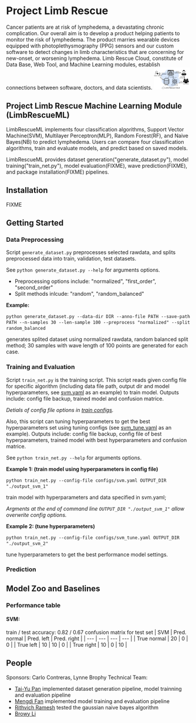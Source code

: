 # Project Limb Rescue
Cancer patients are at risk of lymphedema, a devastating chronic complication. Our overall aim is to develop a product helping patients to monitor the risk of lymphedema. The product marries wearable devices equipped with photoplethysmography (PPG) sensors and our custom software to detect changes in limb characteristics that are concerning for new-onset, or worsening lymphedema. 
Limb Rescue Cloud, constitute of Data Base, Web Tool, and Machine Learning modules, establish connections between software, doctors, and data scientists.
<img src="figures/PLR_context_diagram.png" width="100">

## Project Limb Rescue Machine Learning Module (LimbRescueML)
LimbRescueML implements four classification algorithms, Support Vector Machine(SVM), Multilayer Perceptron(MLP), Random Forest(RF), and Naive Bayes(NB) to predict lymphedema. Users can compare four classification algorithms, train and evaluate models, and predict based on saved models.

LimbRescueML provides dataset generation("generate_dataset.py"), model training("train_net.py"), model evaluation(FIXME), wave prediction(FIXME), and package installation(FIXME) pipelines.

## Installation
FIXME
## Getting Started
### Data Preprocessing
Script `generate_dataset.py` preprocesses selected rawdata, and splits preprocessed data into train, validation, test datasets.

See `python generate_dataset.py --help` for arguments options.
- Preprocessing options include: "normalized", "first_order", "second_order"
- Split methods inlcude: "random", "random_balanced"

**Example:**
```
python generate_dataset.py --data-dir DIR --anno-file PATH --save-path PATH --n-samples 30 --len-sample 100 --preprocess "normalized" --split random_balanced 
```
generates splited dataset using normalized rawdata, random balanced split method; 30 samples with wave length of 100 points are generated for each case.
### Training and Evaluation 
Script `train_net.py` is the training script. This script reads given config file for specific algorithm (including data file path, output dir and model hyperparameters, see [svm.yaml](configs/svm.yaml) as an example) to train model. Outputs include: config file backup, trained model and confusion matrice.

*Detials of config file options in [train configs](configs/README.md).*

Also, this script can tuning hyperparameters to get the best hyperparameters set using tuning configs (see [svm_tune.yaml](configs/svm_tune.yaml) as an example). Outputs include: config file backup, config file of best hyperparameters, trained model with best hyperparameters and confusion matrice.

See `python train_net.py --help` for arguments options.

**Example 1: (train model using hyperparameters in config file)**
```
python train_net.py --config-file configs/svm.yaml OUTPUT_DIR "./output_svm_1"
```
train model with hyperparameters and data specified in svm.yaml;

*Argments at the end of command line `OUTPUT_DIR "./output_svm_1"` allow overwrite config options.*

**Example 2: (tune hyperparameters)**
```
python train_net.py --config-file configs/svm_tune.yaml OUTPUT_DIR "./output_svm_2"
```
tune hyperparameters to get the best performance model settings.

### Prediction

## Model Zoo and Baselines

### Performance table
#### SVM: 
train / test accuracy: 0.82 / 0.67
confusion matrix for test set
| SVM | Pred. normal | Pred. left | Pred. right |
| --- | --- | --- | --- | 
| True normal | 20 | 0 | 0 |
| True left | 10 | 10 | 0 |
| True right | 10 | 0 | 10 |


## People
Sponsors: Carlo Contreras, Lynne Brophy
Technical Team: 
- [Tai-Yu Pan](https://github.com/tydpan) implemented dataset generation pipeline, model trainning and evaluation pipeline
- [Mengdi Fan](https://github.com/mengdifan) implemented model training and evaluation pipeline
- [Rithvich Ramesh](https://github.com/rithvichramesh) tested the gaussian naive bayes algorithm
- [Browy Li](https://github.com/BrowyLi)


